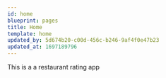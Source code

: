 ```yaml
---
id: home
blueprint: pages
title: Home
template: home
updated_by: 5d674b20-c00d-456c-b246-9af4f0e47b23
updated_at: 1697189796
---
```

This is a a restaurant rating app